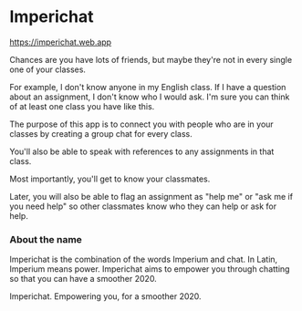 # Imperichat

https://imperichat.web.app

Chances are you have lots of friends,
 but maybe they're not in every single one  of your classes.
 
For example, I don't know anyone in my English class. If I have a question about an assignment, I don't know who I would ask.
I'm sure you can think of at least one class you have like this.
 
 The purpose of this 
app is to connect you with people who are in your classes by creating a group chat for every class. 

You'll also be able to
speak with references to  any assignments in that class. 

 Most importantly, you'll get to
 know your classmates. 
 
Later, you will also be able to flag an assignment as "help me" or "ask me if you need help"
so other classmates know who they can help or ask for help.
 ### About the name
 
 Imperichat is the combination of the words Imperium and chat. In Latin, Imperium means power. Imperichat aims to empower you through chatting so that you can have a smoother 2020.
 
 Imperichat. Empowering you, for a smoother 2020.

